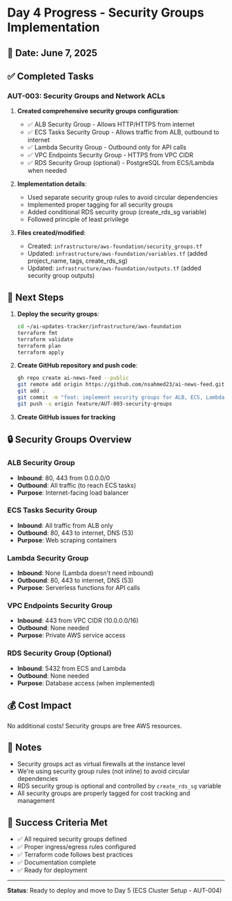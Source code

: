 # Day 4 Progress - Security Groups Implementation

## 📅 Date: June 7, 2025

## ✅ Completed Tasks

### AUT-003: Security Groups and Network ACLs

1. **Created comprehensive security groups configuration**:
   - ✅ ALB Security Group - Allows HTTP/HTTPS from internet
   - ✅ ECS Tasks Security Group - Allows traffic from ALB, outbound to internet
   - ✅ Lambda Security Group - Outbound only for API calls
   - ✅ VPC Endpoints Security Group - HTTPS from VPC CIDR
   - ✅ RDS Security Group (optional) - PostgreSQL from ECS/Lambda when needed

2. **Implementation details**:
   - Used separate security group rules to avoid circular dependencies
   - Implemented proper tagging for all security groups
   - Added conditional RDS security group (create_rds_sg variable)
   - Followed principle of least privilege

3. **Files created/modified**:
   - Created: `infrastructure/aws-foundation/security_groups.tf`
   - Updated: `infrastructure/aws-foundation/variables.tf` (added project_name, tags, create_rds_sg)
   - Updated: `infrastructure/aws-foundation/outputs.tf` (added security group outputs)

## 🚀 Next Steps

1. **Deploy the security groups**:
   ```bash
   cd ~/ai-updates-tracker/infrastructure/aws-foundation
   terraform fmt
   terraform validate
   terraform plan
   terraform apply
   ```

2. **Create GitHub repository and push code**:
   ```bash
   gh repo create ai-news-feed --public
   git remote add origin https://github.com/nsahmed23/ai-news-feed.git
   git add .
   git commit -m "feat: implement security groups for ALB, ECS, Lambda, and VPC endpoints"
   git push -u origin feature/AUT-003-security-groups
   ```

3. **Create GitHub issues for tracking**

## 🔒 Security Groups Overview

### ALB Security Group
- **Inbound**: 80, 443 from 0.0.0.0/0
- **Outbound**: All traffic (to reach ECS tasks)
- **Purpose**: Internet-facing load balancer

### ECS Tasks Security Group  
- **Inbound**: All traffic from ALB only
- **Outbound**: 80, 443 to internet, DNS (53)
- **Purpose**: Web scraping containers

### Lambda Security Group
- **Inbound**: None (Lambda doesn't need inbound)
- **Outbound**: 80, 443 to internet, DNS (53)
- **Purpose**: Serverless functions for API calls

### VPC Endpoints Security Group
- **Inbound**: 443 from VPC CIDR (10.0.0.0/16)
- **Outbound**: None needed
- **Purpose**: Private AWS service access

### RDS Security Group (Optional)
- **Inbound**: 5432 from ECS and Lambda
- **Outbound**: None needed
- **Purpose**: Database access (when implemented)

## 💰 Cost Impact

No additional costs! Security groups are free AWS resources.

## 📝 Notes

- Security groups act as virtual firewalls at the instance level
- We're using security group rules (not inline) to avoid circular dependencies
- RDS security group is optional and controlled by `create_rds_sg` variable
- All security groups are properly tagged for cost tracking and management

## 🎯 Success Criteria Met

- ✅ All required security groups defined
- ✅ Proper ingress/egress rules configured
- ✅ Terraform code follows best practices
- ✅ Documentation complete
- ✅ Ready for deployment

---

**Status**: Ready to deploy and move to Day 5 (ECS Cluster Setup - AUT-004)
